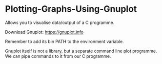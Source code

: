 # Plotting-Graphs-Using-Gnuplot

Allows you to visualise data/output of a C programme.

Download Gnuplot: https://gnuplot.info


Remember to add its bin PATH to the environment variable.

Gnuplot itself is not a library, but a separate command line plot programme. We can pipe commands to it from our C programme.
